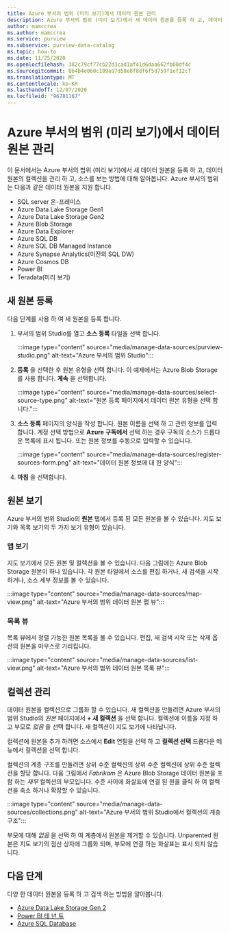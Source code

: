 ```yaml
---
title: Azure 부서의 범위 (미리 보기)에서 데이터 원본 관리
description: Azure 부서의 범위 (미리 보기)에서 새 데이터 원본을 등록 하 고, 데이터 원본의 컬렉션을 관리 하 고, 소스를 보는 방법에 대해 알아봅니다.
author: mamccrea
ms.author: mamccrea
ms.service: purview
ms.subservice: purview-data-catalog
ms.topic: how-to
ms.date: 11/25/2020
ms.openlocfilehash: 382c79cf77cb22d3cad1af41d6daa662fb00df4c
ms.sourcegitcommit: 8b4b4e060c109a97d58e8f8df6f5d759f1ef12cf
ms.translationtype: MT
ms.contentlocale: ko-KR
ms.lasthandoff: 12/07/2020
ms.locfileid: "96781167"
---
```

# <a name="manage-data-sources-in-azure-purview-preview"></a>Azure 부서의 범위 (미리 보기)에서 데이터 원본 관리

이 문서에서는 Azure 부서의 범위 (미리 보기)에서 새 데이터 원본을 등록 하 고, 데이터 원본의 컬렉션을 관리 하 고, 소스를 보는 방법에 대해 알아봅니다. Azure 부서의 범위는 다음과 같은 데이터 원본을 지원 합니다.

* SQL server 온-프레미스
* Azure Data Lake Storage Gen1 
* Azure Data Lake Storage Gen2
* Azure Blob Storage
* Azure Data Explorer
* Azure SQL DB
* Azure SQL DB Managed Instance
* Azure Synapse Analytics(이전의 SQL DW)
* Azure Cosmos DB
* Power BI
* Teradata(미리 보기)

## <a name="register-a-new-source"></a>새 원본 등록

다음 단계를 사용 하 여 새 원본을 등록 합니다.

1. 부서의 범위 Studio를 열고 **소스 등록** 타일을 선택 합니다.

   :::image type="content" source="media/manage-data-sources/purview-studio.png" alt-text="Azure 부서의 범위 Studio":::

1. **등록** 을 선택한 후 원본 유형을 선택 합니다. 이 예제에서는 Azure Blob Storage를 사용 합니다. **계속** 을 선택합니다.

   :::image type="content" source="media/manage-data-sources/select-source-type.png" alt-text="원본 등록 페이지에서 데이터 원본 유형을 선택 합니다.":::

1. **소스 등록** 페이지의 양식을 작성 합니다. 원본 이름을 선택 하 고 관련 정보를 입력 합니다. 계정 선택 방법으로 **Azure 구독에서** 선택 하는 경우 구독의 소스가 드롭다운 목록에 표시 됩니다. 또는 원본 정보를 수동으로 입력할 수 있습니다.

   :::image type="content" source="media/manage-data-sources/register-sources-form.png" alt-text="데이터 원본 정보에 대 한 양식":::

1. **마침** 을 선택합니다.

## <a name="view-sources"></a>원본 보기

Azure 부서의 범위 Studio의 **원본** 탭에서 등록 된 모든 원본을 볼 수 있습니다. 지도 보기와 목록 보기의 두 가지 보기 유형이 있습니다.

### <a name="map-view"></a>맵 보기

지도 보기에서 모든 원본 및 컬렉션을 볼 수 있습니다. 다음 그림에는 Azure Blob Storage 원본이 하나 있습니다. 각 원본 타일에서 소스를 편집 하거나, 새 검색을 시작 하거나, 소스 세부 정보를 볼 수 있습니다.

:::image type="content" source="media/manage-data-sources/map-view.png" alt-text="Azure 부서의 범위 데이터 원본 맵 뷰":::

### <a name="list-view"></a>목록 뷰

목록 뷰에서 정렬 가능한 원본 목록을 볼 수 있습니다. 편집, 새 검색 시작 또는 삭제 옵션의 원본을 마우스로 가리킵니다.

:::image type="content" source="media/manage-data-sources/list-view.png" alt-text="Azure 부서의 범위 데이터 원본 목록 뷰":::

## <a name="manage-collections"></a>컬렉션 관리

데이터 원본을 컬렉션으로 그룹화 할 수 있습니다. 새 컬렉션을 만들려면 Azure 부서의 범위 Studio의 *원본* 페이지에서 **+ 새 컬렉션** 을 선택 합니다. 컬렉션에 이름을 지정 하 고 부모로 *없음* 을 선택 합니다. 새 컬렉션이 지도 보기에 나타납니다.

컬렉션에 원본을 추가 하려면 소스에서 **Edit** 연필을 선택 하 고 **컬렉션 선택** 드롭다운 메뉴에서 컬렉션을 선택 합니다.

컬렉션의 계층 구조를 만들려면 상위 수준 컬렉션의 상위 수준 컬렉션에 상위 수준 컬렉션을 할당 합니다. 다음 그림에서 *Fabrikam* 은 Azure Blob Storage 데이터 원본을 포함 하는 *재무* 컬렉션의 부모입니다. 수준 사이에 화살표에 연결 된 원을 클릭 하 여 컬렉션을 축소 하거나 확장할 수 있습니다.

:::image type="content" source="media/manage-data-sources/collections.png" alt-text="Azure 부서의 범위 Studio에서 컬렉션의 계층 구조":::

부모에 대해 *없음* 을 선택 하 여 계층에서 원본을 제거할 수 있습니다. Unparented 원본은 지도 보기의 점선 상자에 그룹화 되며, 부모에 연결 하는 화살표는 표시 되지 않습니다.

## <a name="next-steps"></a>다음 단계

다양 한 데이터 원본을 등록 하 고 검색 하는 방법을 알아봅니다.

* [Azure Data Lake Storage Gen 2](register-scan-adls-gen2.md)
* [Power BI 테 넌 트](register-scan-power-bi-tenant.md)
* [Azure SQL Database](register-scan-azure-sql-database.md)
